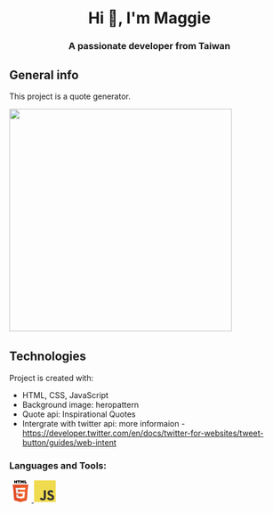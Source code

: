 <h1 align="center">Hi 👋, I'm Maggie</h1>
<h3 align="center">A passionate developer from Taiwan</h3>

## General info

This project is a quote generator.

<img src="https://maggiepractice.s3.amazonaws.com/quotegenerator.gif" width="400" height="400" />

## Technologies

Project is created with:

- HTML, CSS, JavaScript
- Background image: heropattern
- Quote api: Inspirational Quotes
- Intergrate with twitter api: more informaion - https://developer.twitter.com/en/docs/twitter-for-websites/tweet-button/guides/web-intent

<h3 align="left">Languages and Tools:</h3>
<p align="left"> <a href="https://www.w3.org/html/" target="_blank"> <img src="https://raw.githubusercontent.com/devicons/devicon/master/icons/html5/html5-original-wordmark.svg" alt="html5" width="40" height="40"/> </a> <a href="https://developer.mozilla.org/en-US/docs/Web/JavaScript" target="_blank"> <img src="https://raw.githubusercontent.com/devicons/devicon/master/icons/javascript/javascript-original.svg" alt="javascript" width="40" height="40"/> </a> </p>
